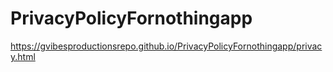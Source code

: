 # PrivacyPolicyFornothingapp
https://gvibesproductionsrepo.github.io/PrivacyPolicyFornothingapp/privacy.html
